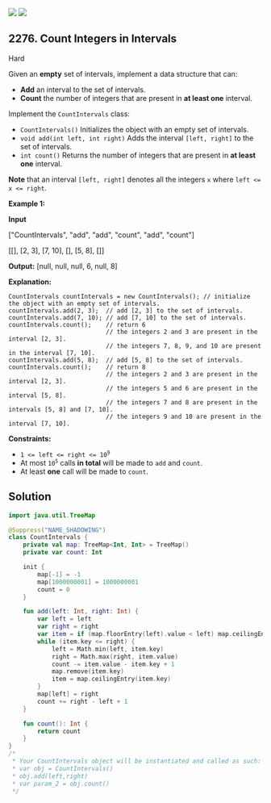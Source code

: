 [![](https://img.shields.io/github/stars/javadev/LeetCode-in-Kotlin?label=Stars&style=flat-square)](https://github.com/javadev/LeetCode-in-Kotlin)
[![](https://img.shields.io/github/forks/javadev/LeetCode-in-Kotlin?label=Fork%20me%20on%20GitHub%20&style=flat-square)](https://github.com/javadev/LeetCode-in-Kotlin/fork)

## 2276\. Count Integers in Intervals

Hard

Given an **empty** set of intervals, implement a data structure that can:

*   **Add** an interval to the set of intervals.
*   **Count** the number of integers that are present in **at least one** interval.

Implement the `CountIntervals` class:

*   `CountIntervals()` Initializes the object with an empty set of intervals.
*   `void add(int left, int right)` Adds the interval `[left, right]` to the set of intervals.
*   `int count()` Returns the number of integers that are present in **at least one** interval.

**Note** that an interval `[left, right]` denotes all the integers `x` where `left <= x <= right`.

**Example 1:**

**Input**

["CountIntervals", "add", "add", "count", "add", "count"]

[[], [2, 3], [7, 10], [], [5, 8], []]

**Output:** [null, null, null, 6, null, 8]

**Explanation:**

    CountIntervals countIntervals = new CountIntervals(); // initialize the object with an empty set of intervals.
    countIntervals.add(2, 3);  // add [2, 3] to the set of intervals.
    countIntervals.add(7, 10); // add [7, 10] to the set of intervals.
    countIntervals.count();    // return 6
                               // the integers 2 and 3 are present in the interval [2, 3].
                               // the integers 7, 8, 9, and 10 are present in the interval [7, 10].
    countIntervals.add(5, 8);  // add [5, 8] to the set of intervals.
    countIntervals.count();    // return 8
                               // the integers 2 and 3 are present in the interval [2, 3].
                               // the integers 5 and 6 are present in the interval [5, 8].
                               // the integers 7 and 8 are present in the intervals [5, 8] and [7, 10].
                               // the integers 9 and 10 are present in the interval [7, 10].

**Constraints:**

*   <code>1 <= left <= right <= 10<sup>9</sup></code>
*   At most <code>10<sup>5</sup></code> calls **in total** will be made to `add` and `count`.
*   At least **one** call will be made to `count`.

## Solution

```kotlin
import java.util.TreeMap

@Suppress("NAME_SHADOWING")
class CountIntervals {
    private val map: TreeMap<Int, Int> = TreeMap()
    private var count: Int

    init {
        map[-1] = -1
        map[1000000001] = 1000000001
        count = 0
    }

    fun add(left: Int, right: Int) {
        var left = left
        var right = right
        var item = if (map.floorEntry(left).value < left) map.ceilingEntry(left) else map.floorEntry(left)
        while (item.key <= right) {
            left = Math.min(left, item.key)
            right = Math.max(right, item.value)
            count -= item.value - item.key + 1
            map.remove(item.key)
            item = map.ceilingEntry(item.key)
        }
        map[left] = right
        count += right - left + 1
    }

    fun count(): Int {
        return count
    }
}
/*
 * Your CountIntervals object will be instantiated and called as such:
 * var obj = CountIntervals()
 * obj.add(left,right)
 * var param_2 = obj.count()
 */
```